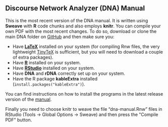 ## Discourse Network Analyzer (DNA) Manual

This is the most recent version of the DNA manual. It is written using **Sweave** with **R** code chunks and also employs **knitr**. You can compile your own PDF with the most recent changes. To do so, download or clone the main DNA folder on [GitHub](https://github.com/leifeld/dna) and then make sure you:

* Have [**LaTeX**](https://www.latex-project.org/get/) installed on your system (for compiling Rnw files, the very lightweight [TinyTeX](https://yihui.name/tinytex/) is sufficient, but you will need to download a couple of extra packages).
* Have [**R**](https://cloud.r-project.org/) installed on your system.
* Have [**RStudio**](https://www.rstudio.com/products/rstudio/download/#download) installed on your system.
* Have **DNA** and **rDNA** correctly set up on your system.
* Have the R package **kableExtra** installed (`install.packages("kableExtra")`).

You can find instructions on how to install the programs in the latest release version of the [manual](https://github.com/leifeld/dna/releases/download/v2.0-beta.21/dna-manual.pdf).

Finally you need to choose knitr to weave the file “dna-manual.Rnw” files in RStudio (Tools -> Global Options -> Sweave) and then press the "Compile PDF" button.

